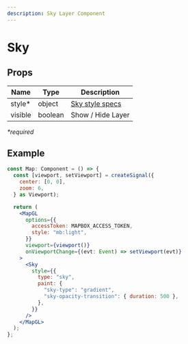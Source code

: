 ```yaml
---
description: Sky Layer Component
---
```


# Sky

## Props

| Name    | Type    | Description                                                                    |
| ------- | ------- | ------------------------------------------------------------------------------ |
| style\* | object  | [Sky style specs](https://docs.mapbox.com/mapbox-gl-js/style-spec/layers/#sky) |
| visible | boolean | Show / Hide Layer                                                              |

_\*required_

## Example

```jsx
const Map: Component = () => {
  const [viewport, setViewport] = createSignal({
    center: [0, 0],
    zoom: 6,
  } as Viewport);

  return (
    <MapGL
      options={{
        accessToken: MAPBOX_ACCESS_TOKEN,
        style: "mb:light",
      }}
      viewport={viewport()}
      onViewportChange={(evt: Event) => setViewport(evt)}
    >
      <Sky
        style={{
          type: "sky",
          paint: {
            "sky-type": "gradient",
            "sky-opacity-transition": { duration: 500 },
          },
        }}
      />
    </MapGL>
  );
};
```
